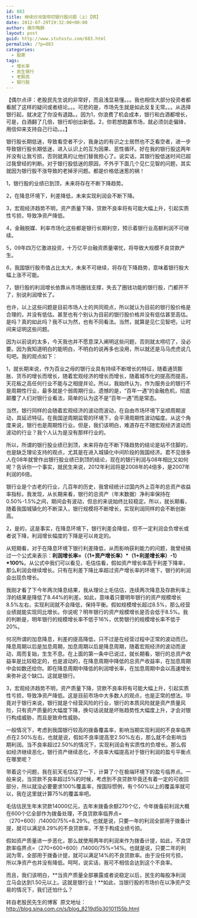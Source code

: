 ```yaml
---
id: 883
title: 继续炒冷饭唠叨银行股问题（上）【转】
date: 2012-07-29T19:32:00+00:00
author: 偶尔陶醉
layout: post
guid: http://www.stutostu.com/883.html
permalink: /?p=883
categories:
  - 股票
tags:
  - 增长率
  - 民生银行
  - 老股民
  - 银行股
---
```

【偶尔点评：老股民先生说的非常好，而且浅显易懂。。。我也相信大部分投资者都看腻了这样的疑问或者结论。。。可悲的是，市场先生就是如此反复无常。。。从选择银行起，就决定了你没有退路。。因为1，你浪费了机会成本，银行和白酒都增长，可是，白酒翻了几倍，银行却创出新低。2，你若想跑赢市场，就必须剑走偏锋，用信仰来支持自己行动。。。】



银行股长期低迷，导致看空者不少，我身边的有识之士居然也不乏看空者，进一步导致银行股长期低迷，进入认识上的互为因果、恶性循环。好在我的银行股这两年并没有让我亏损，否则就真的让他们替我担心了。说实话，其银行股低迷时间已超过我曾经的判断。对于银行股低迷的原因，不外乎下面几个见仁见智的问题，其实就因为银行股不涨导致的老掉牙问题。都是价格低迷惹的祸！

1，银行股的业绩已到顶，未来将存在不断下降趋势。

2，在降息环境下，利差降低，未来实现利润会不断下降。

3，宏观经济趋势不明，资产质量下降，贷款不良率将有可能大幅上升，引起实质性亏损，导致净资产降低。

4，金融脱媒、利率市场化这些都是银行长期利空，预示着银行业高额利润不可继续。

5，09年四万亿激进投资，十万亿平台融资质量堪忧，将导致大规模不良贷款产生。

6，我国银行股市值占比太大，未来不可继续，将存在下降趋势，意味着银行股大幅上涨不可能。

7，银行股的利润增长依靠从市场圈钱支撑，失去了圈钱功能的银行股，门都开不了，别说利润增长了。

也许，以上这些问题是目前市场人士的共同观点，所以就认为目前的银行股价格是合理的，并没有低估。甚至也有个别认为目前的银行股价格并没有低估甚至高估。是吗？真的如此吗？我不以为然，也有不同看法。当然，就算是见仁见智吧，让时间来证明这些问题。

因为以前说的太多，今天我也并不愿意深入阐明这些问题，否则就太唠叨了，没必要。因为我知道明白的能明白，不明白的说再多也没用，所以就还是马马虎虎说几句吧。我的观点如下：

1，就长期来说，作为百业之母的银行业具有持续不断增长的特征，随着通货膨胀、货币的增长而增长，随着宏观经济的增长而增长，随着城市化的提高而提高，天花板之高任何行业不能与之相提并论。所以，我始终认为，作为服务业的银行不是周期性行业，最多就是个弱周期行业。遗憾的是，“百年一遇”的金融危机，彻底颠覆了人们对银行业看法，简单的认为这不是“百年一遇”而是常态。

当然，银行同样的会随着宏观经济的波动而波动，在自由市场环境下呈顺周期波动，具延迟特征。在我国逆周期监管的环境下，会平滑周期性波动幅度。从这个角度来说，银行也是周期性行业。但是，我们该明白，难道存在不随宏观经济波动而波动的行业？我个人认为是没有那样行业的。

所以，所谓的银行股业绩已到顶，未来将存在不断下降趋势的结论是站不住脚的，也是缺乏理论支持的观点，尤其是在进入城镇化中间阶段的我国经济。君不见很多人在08年就曾作出银行股业绩已到顶的结论，现在的银行利润与08年相比又如何呢？告诉你一个事实，就民生来说，2012年利润将是2008年的4倍多，是2007年利润的6倍。

银行业是个古老的行业，几百年的历史，我曾经统计过国内外上百年的总资产收益率指标，我发现，从长期来看，银行的总资产（年末数据）净利率保持在0.50%-1.5%之间，期间会有波动，但总的来说始终比较稳定。所以，就长期看，随着我国城镇化的不断深入，银行规模将不断增长，实现利润同样的会不断创新高。

2，是的，这是事实，在降息环境下，银行利差会降低，但不一定利润会负增长或者说下降，利润增长幅度的下降是可以肯定的。

从短期看，对于在降息环境下银行利差降低，从而影响获利能力的问题，我曾经搞过一个公式来表示：**利润增长率=（（1+资产增长率）\*（1+利差增长率）-1）\*100%**。从公式中我们可以看见，毛估估看，假如资产增长率高于利差下降率，那么利润会继续增长。只有在利差下降比率超过资产增长率的环境下，银行的利润会出现负增长。

我刚才看了下今年两次降息结果，我从理论上毛估估，连续两次降息及存款利率上浮的结果是降低了8.44%的利差。如此，意味着只要明年银行的资产规模增长8.5%左右，实现利润就不会降低，保持平衡。假如规模增长超过8.5%，那么经营业绩就能实现同比增长。你说呢？明年银行的资产规模增长是否会低于8.5%。我的判断是，明年银行的规模增长率不低于16%，优势银行的规模增长率不低于20%。

何况所谓的加息降息，利差的提高降低，只不过是在经营过程中正常的波动而已。降息周期以后是加息周期，加息周期以后是降息周期，随着宏观经济的波动而波动，周而复始，生生不息。在上面的第一条中已说过，就长期看，银行的总资产收益率是比较稳定的，也是波动的，在降息周期中降低的总资产收益率，在加息周期中会如数还给你。即在降息周期中降低的利润增长率，在加息周期中会以高速增长来弥补这个缺口。这就是银行。

3，宏观经济趋势不明，资产质量下降，贷款不良率将有可能大幅上升，引起实质性亏损，导致净资产降低。这是目前市场中大多数人的观点，也是正常的想法。毕竟对于银行来说，银行就是个经营风险的行业，银行的本质风险就是资产质量风险，只有资产质量的大幅度下降，换句话说就是坏账趋势性大幅度上升，才会对银行构成威胁，而且是致命性威胁。

一般情况下，考虑到我国银行较高的拨备覆盖率，影响当期实现利润的不良率临界点在2.50%左右，也就是说，假如不良率提高至2.50%左右，那么就不会影响当期利润。当不良率超过2.50%的情况下，实现利润会有实质性的负增长。那么假如经济继续恶化，银行资产继续恶化，不良率大幅提高对于银行利润的盈亏平衡点在哪里呢？

带着这个问题，我在前天毛估估了一下，计算了个在极端环境下的盈亏临界点。一般来说，当贷款不良率超过5%的时候，考虑到不良贷款毕竟还有着一定的可收回部分，所以就没必要要求100%覆盖率，按国际惯例，有个50%以上的覆盖率就可以，我在这里就计算75%的覆盖率吧。

毛估估民生年末贷款14000亿元，去年末拨备余额270个亿，今年拨备前利润大概在600个亿全部作为拨备处理，不良贷款率临界点=（270+600）/14000/75%=8.29%。也就是说，只要一年的利润全部用于拨备计提，就可以满足8.29%的不良贷款率，不至于构成业绩亏损。

假如资产质量进一步恶化，那么就使用两年的利润来作为拨备计提，如此，不良贷款率临界点=（270+600+600）/14000/75%=14%。也就是说，只要二年的利润为零，全部用于拨备计提，就可以满足14%的不良贷款率。由于没任何亏损，所以净资产也并没有降低。呵呵，说实话，我可不相信会达到这个不良率。

而且，我们该明白，**当资产质量全部暴露或者说稳定以后，民生的每股净利润立马会达到1.50元以上。这就是银行业！**如此，当银行股的市场价在以净资产交易的情况下，我们还怕什么？

转自老股民先生的博客 &nbsp;原文地址：<a title="http://blog.sina.com.cn/s/blog_8219d5b30101155b.html" href="http://blog.sina.com.cn/s/blog_8219d5b30101155b.html" target="_blank" rel="nofollow" >http://blog.sina.com.cn/s/blog_8219d5b30101155b.html</a>